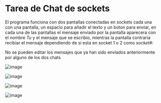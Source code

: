 # Tarea de Chat de sockets

El programa funciona con dos pantallas conectadas en sockets cada una con una pantalla, un espacio para añadir el texto y un boton para enviar, en cada una de las pantallas el mensaje enviado por la pantalla aparecera con el nombre *Tu* y el mensaje que se escribio, mientras la pantalla contraria recibiar el mensaje dependiendo de si esta en socket 1 o 2 como *socket#:*

No se pueden editar los mensajes que ya han sido enviados anteriormente por alguno de los dos chats


![image](https://github.com/user-attachments/assets/760b9a24-7f22-404f-80e6-9c508591401a)


![image](https://github.com/user-attachments/assets/a9200498-d615-4962-88a1-24f0fa262931)


![image](https://github.com/user-attachments/assets/8846eeec-4e97-46c4-b654-6cba2e2256b0)


![image](https://github.com/user-attachments/assets/bd44d61a-c930-4976-94f6-b5a6667224c2)


